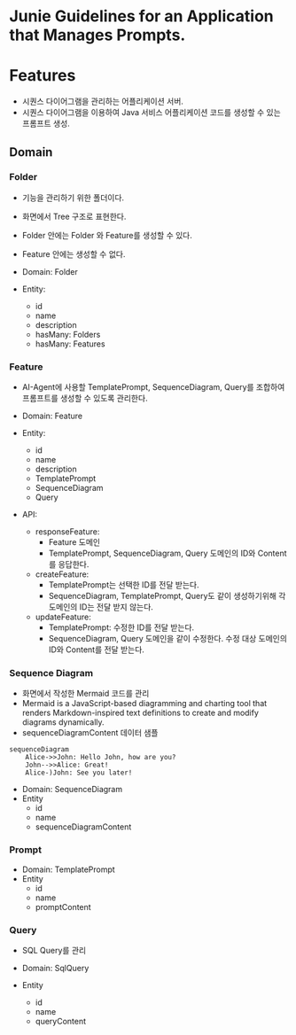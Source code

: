 # Junie Guidelines for an Application that Manages Prompts.

# Features

* 시퀀스 다이어그램을 관리하는 어플리케이션 서버.
* 시퀀스 다이어그램을 이용하여 Java 서비스 어플리케이션 코드를 생성할 수 있는 프롬프트 생성.

## Domain

### Folder

* 기능을 관리하기 위한 폴더이다.
* 화면에서 Tree 구조로 표현한다.
* Folder 안에는 Folder 와 Feature를 생성할 수 있다.
* Feature 안에는 생성할 수 없다.

* Domain: Folder
* Entity:
  * id
  * name
  * description
  * hasMany: Folders 
  * hasMany: Features

### Feature

* AI-Agent에 사용할 TemplatePrompt, SequenceDiagram, Query를 조합하여 프롬프트를 생성할 수 있도록 관리한다.

* Domain: Feature
* Entity:
  * id
  * name
  * description
  * TemplatePrompt
  * SequenceDiagram
  * Query

* API:
  * responseFeature:
    * Feature 도메인 
    * TemplatePrompt, SequenceDiagram, Query 도메인의 ID와 Content를 응답한다.
  * createFeature:
    * TemplatePrompt는 선택한 ID를 전달 받는다. 
    * SequenceDiagram, TemplatePrompt, Query도 같이 생성하기위해 각 도메인의 ID는 전달 받지 않는다.
  * updateFeature:
    * TemplatePrompt: 수정한 ID를 전달 받는다.
    * SequenceDiagram, Query 도메인을 같이 수정한다. 수정 대상 도메인의 ID와 Content를 전달 받는다.
  

### Sequence Diagram

* 화면에서 작성한 Mermaid 코드를 관리
* Mermaid is a JavaScript-based diagramming and charting tool that renders Markdown-inspired text definitions to create and modify diagrams dynamically.
* sequenceDiagramContent 데이터 샘플
```
sequenceDiagram
    Alice->>John: Hello John, how are you?
    John-->>Alice: Great!
    Alice-)John: See you later!
```

* Domain: SequenceDiagram
* Entity
  * id
  * name
  * sequenceDiagramContent

### Prompt

* Domain: TemplatePrompt
* Entity
  * id
  * name
  * promptContent

### Query

* SQL Query를 관리

* Domain: SqlQuery
* Entity
  * id
  * name
  * queryContent
